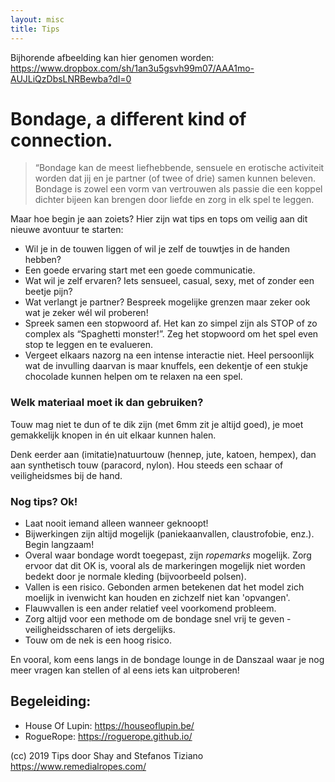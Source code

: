 ```yaml
---
layout: misc
title: Tips
---
```


Bijhorende afbeelding kan hier genomen worden: 
https://www.dropbox.com/sh/1an3u5gsvh99m07/AAA1mo-AUJLiQzDbsLNRBewba?dl=0


# Bondage, a different kind of connection.

> “Bondage kan de meest liefhebbende, sensuele en erotische activiteit worden dat jij en je partner (of twee of drie) samen kunnen beleven. Bondage is zowel een vorm van vertrouwen als passie die een koppel dichter bijeen kan brengen door liefde en zorg in elk spel te leggen.

Maar hoe begin je aan zoiets? Hier zijn wat tips en tops om veilig aan dit nieuwe avontuur te starten:

* Wil je in de touwen liggen of wil je zelf de touwtjes in de handen hebben?
* Een goede ervaring start met een goede communicatie.
* Wat wil je zelf ervaren? Iets sensueel, casual, sexy, met of zonder een beetje pijn?
* Wat verlangt je partner? Bespreek mogelijke grenzen maar zeker ook wat je zeker wél wil proberen!
* Spreek samen een stopwoord af. Het kan zo simpel zijn als STOP of zo complex als “Spaghetti monster!”. Zeg het stopwoord om het spel even stop te leggen en te evalueren. 
* Vergeet elkaars nazorg na een intense interactie niet. Heel persoonlijk wat de invulling daarvan is maar knuffels, een dekentje of een stukje chocolade kunnen helpen om te relaxen na een spel.

### Welk materiaal moet ik dan gebruiken?

Touw mag niet te dun of te dik zijn (met 6mm zit je altijd goed), je moet gemakkelijk knopen in én uit elkaar kunnen halen.

Denk eerder aan (imitatie)natuurtouw (hennep, jute, katoen, hempex), dan aan synthetisch touw (paracord, nylon). Hou steeds een schaar of veiligheidsmes bij de hand.

### Nog tips? Ok!

* Laat nooit iemand alleen wanneer geknoopt!  
* Bijwerkingen zijn altijd mogelijk (paniekaanvallen, claustrofobie, enz.). Begin langzaam!
* Overal waar bondage wordt toegepast, zijn *ropemarks* mogelijk. Zorg ervoor dat dit OK is, vooral als de markeringen mogelijk niet worden bedekt door je normale kleding (bijvoorbeeld polsen).  
* Vallen is een risico. Gebonden armen betekenen dat het model zich moelijk in ivenwicht kan houden en zichzelf niet kan 'opvangen'.
* Flauwvallen is een ander relatief veel voorkomend probleem.
* Zorg altijd voor een methode om de bondage snel vrij te geven - veiligheidsscharen of iets dergelijks.
* Touw om de nek is een hoog risico.

En vooral, kom eens langs in de bondage lounge in de Danszaal waar je nog meer vragen kan stellen of al eens iets kan uitproberen!

## Begeleiding: 
* House Of Lupin: https://houseoflupin.be/
* RogueRope: https://roguerope.github.io/



(cc) 2019 Tips door Shay and Stefanos Tiziano https://www.remedialropes.com/
